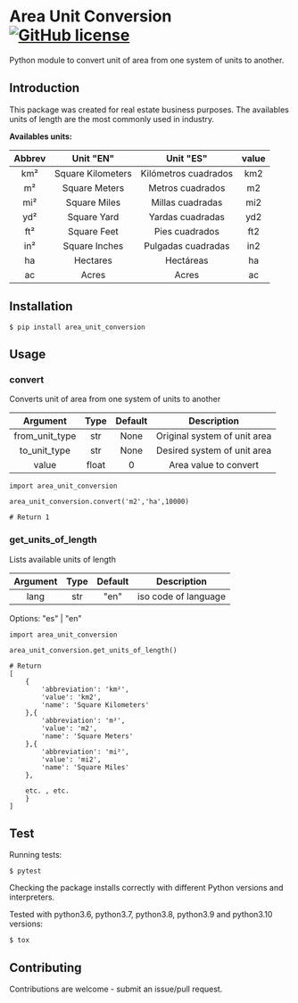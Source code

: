 # **Area Unit Conversion** [![GitHub license](https://img.shields.io/badge/license-MIT-blue.svg)]()

Python module to convert unit of area from one system of units to another.

## **Introduction** 

This package was created for real estate business purposes. The availables units of length are the most commonly used in industry.

**Availables units:**

| Abbrev | Unit "EN"         | Unit "ES"            | value  |
|:------:|:-----------------:|:--------------------:|:------:|
| km²    | Square Kilometers | Kilómetros cuadrados | km2    |
| m²     | Square Meters     | Metros cuadrados     | m2     |
| mi²    | Square Miles      | Millas cuadradas     | mi2    |
| yd²    | Square Yard       | Yardas cuadradas     | yd2    |
| ft²    | Square Feet       | Pies cuadrados       | ft2    |
| in²    | Square Inches     | Pulgadas cuadradas   | in2    |
| ha     | Hectares          | Hectáreas            | ha     |
| ac     | Acres             | Acres                | ac     |

## **Installation**
```
$ pip install area_unit_conversion
```

## **Usage**

### **convert**

Converts unit of area from one system of units to another

| Argument        | Type  | Default  | Description                       |
|:---------------:|:-----:|:--------:|:---------------------------------:|
| from_unit_type  | str   | None     | Original system of unit area      |
| to_unit_type    | str   | None     | Desired system of unit area       |
| value           | float | 0        | Area value to convert             |


```
import area_unit_conversion

area_unit_conversion.convert('m2','ha',10000) 

# Return 1

```

### **get_units_of_length**

Lists available units of length

| Argument | Type  | Default  | Description          |
|:--------:|:-----:|:--------:|:--------------------:|
| lang     | str   | "en"     | iso code of language |

 Options: "es" | "en"

```
import area_unit_conversion

area_unit_conversion.get_units_of_length() 

# Return
[
    {
        'abbreviation': 'km²', 
        'value': 'km2', 
        'name': 'Square Kilometers'
    },{   
        'abbreviation': 'm²', 
        'value': 'm2', 
        'name': 'Square Meters'
    },{
        'abbreviation': 'mi²',
        'value': 'mi2',
        'name': 'Square Miles'
    }, 
    
    etc. , etc.
    }
]

```

## **Test**
Running tests:
```
$ pytest
```

Checking the package installs correctly with different Python versions and interpreters.

Tested with python3.6, python3.7, python3.8, python3.9 and python3.10 versions:
```
$ tox
```

## **Contributing**
Contributions are welcome - submit an issue/pull request.